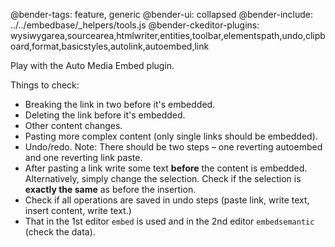 @bender-tags: feature, generic
@bender-ui: collapsed
@bender-include: ../../embedbase/_helpers/tools.js
@bender-ckeditor-plugins: wysiwygarea,sourcearea,htmlwriter,entities,toolbar,elementspath,undo,clipboard,format,basicstyles,autolink,autoembed,link

Play with the Auto Media Embed plugin.

Things to check:

* Breaking the link in two before it's embedded.
* Deleting the link before it's embedded.
* Other content changes.
* Pasting more complex content (only single links should be embedded).
* Undo/redo. Note: There should be two steps &ndash; one reverting autoembed and one reverting link paste.
* After pasting a link write some text **before** the content is embedded. Alternatively, simply change the selection. Check if the selection is **exactly the same** as before the insertion.
* Check if all operations are saved in undo steps (paste link, write text, insert content, write text.)
* That in the 1st editor `embed` is used and in the 2nd editor `embedsemantic` (check the data).

